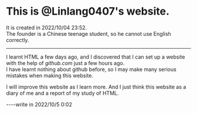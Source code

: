 <html>
<body>
  <h1> This is @Linlang0407's website. </h1>
  <p>It is created in 2022/10/04 23:52.<br />The founder is a Chinese teenage student, so he cannot use English correctly.</p>
  <hr />
  <p>I learnt HTML a few days ago, and I discovered that I can set up a website with the help of <i>github.com</i> just a few hours ago.
  <br /> I have learnt nothing about github before, so I may make many serious mistakes when making this website.</p>
  <p>I will improve this website as I learn more. And I just think this website as a diary of me and a report of my study of HTML.</p>
  <p>----write in 2022/10/5 0:02</p>
</body>
</html>
